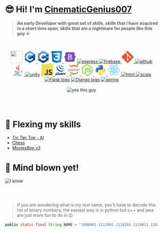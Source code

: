 # 😎 Hi! I'm [CinematicGenius007](https://github.com/CinematicGenius007)

> #### An early **Developer** with great set of skills, skills that I have acquired in a short time span, skills that are a nightmare for people like this guy &#8595;

<br>

<p align="center">
  <a href="https://go.dev/"><img src="https://raw.githubusercontent.com/jmnote/z-icons/master/svg/go.svg" width="40" height="40"></a>
  <a href="https://devdocs.io/c/" target="_blank"> <img src="https://raw.githubusercontent.com/devicons/devicon/master/icons/c/c-original.svg" alt="c" width="40" height="40"/> </a>
  <a href="http://www.cppreference.com/" target="_blank"> <img src="https://raw.githubusercontent.com/devicons/devicon/master/icons/cplusplus/cplusplus-original.svg" alt="cplusplus" width="40" height="40"/> </a>
  <a href="https://www.w3schools.com/css/" target="_blank"> <img src="https://raw.githubusercontent.com/devicons/devicon/master/icons/css3/css3-original.svg" alt="css3" width="40" height="40"/> </a>
  <a href="https://getbootstrap.com" target="_blank"><img src="https://raw.githubusercontent.com/devicons/devicon/master/icons/bootstrap/bootstrap-plain.svg" alt="bootstrap" width="40" height="40"/></a>
  <a href="https://expressjs.com/" target="_blank"> <img src="https://icongr.am/devicon/express-original-wordmark.svg?size=128&color=ffffff" alt="express" width="40" height="40"/> <a href="https://firebase.google.com/" target="_blank"> <img src="https://www.vectorlogo.zone/logos/firebase/firebase-icon.svg" alt="firebase" width="40" height="40"/> </a>
  <a href="https://git-scm.com/" target="_blank"> <img src="https://raw.githubusercontent.com/devicons/devicon/master/icons/git/git-original.svg" alt="git" width="40" height="40"/> </a>
  <a href="https://github.com/" target="_blank"> <img src="https://github.githubassets.com/images/modules/logos_page/GitHub-Mark.png" alt="github" width="40" height="40"/> </a>
  <a href="https://www.java.com" target="_blank"> <img src="https://raw.githubusercontent.com/devicons/devicon/master/icons/java/java-original.svg" alt="java" width="40" height="40"/> </a>
  <a href="https://unity.com/"><img alt="unity" src="https://yt3.ggpht.com/dBwhvX2iF121h0UWumMKi5_4cPclBTKIdIm3KM9KroRUcLWrLkppDf67dIDH-i_YrBAupazR=s900-c-k-c0x00ffffff-no-rj" height="40" /></a>
  <a href="https://www.w3schools.com/js/" target="_blank"> <img src="https://raw.githubusercontent.com/devicons/devicon/master/icons/javascript/javascript-original.svg" alt="javascript" width="40" height="40"/> </a>
  <a href="https://www.jquery.com" target="_blank"> <img src="https://raw.githubusercontent.com/devicons/devicon/master/icons/jquery/jquery-original-wordmark.svg" alt="jquery" width="40" height="40"/> </a>
  <a href="https://jupyter.org/" target="_blank"> <img src="https://raw.githubusercontent.com/devicons/devicon/master/icons/jupyter/jupyter-original-wordmark.svg" alt="jupyter" width="40" height="40"/> </a>
  <a href="https://nodejs.org/" target="_blank"> <img src="https://raw.githubusercontent.com/devicons/devicon/master/icons/nodejs/nodejs-original.svg" alt="nodejs" width="40" height="40"/> </a>
  <a href="https://python.org/" target="_blank"> <img src="https://raw.githubusercontent.com/devicons/devicon/master/icons/python/python-original.svg" alt="python" width="40" height="40"/> </a>
  <a href="https://reactjs.org/" target="_blank"> <img src="https://raw.githubusercontent.com/devicons/devicon/master/icons/react/react-original.svg" alt="react" width="40" height="40"/> </a>
  <a href="https://www.w3schools.com/html/" target="_blank"> <img src="https://www.w3.org/html/logo/downloads/HTML5_Logo.svg" alt="html" width="40" height="40"/> </a>
  <a href="https://www.scala-lang.org/" target="_blank"> <img src="https://www.lightbend.com/assets/images/brand/scala/scala-logos/svg/scala-full-color.svg" alt="scala" height="40"/> </a>
  <a title="Armin Ronacher, Copyrighted free use, via Wikimedia Commons" href="https://commons.wikimedia.org/wiki/File:Flask_logo.svg"><img height="40" alt="Flask logo" src="https://miro.medium.com/max/438/1*0G5zu7CnXdMT9pGbYUTQLQ.png"></a>
  <a title="Django, Public domain, via Wikimedia Commons" href="https://commons.wikimedia.org/wiki/File:Django_logo.svg"><img height="40" alt="Django logo" src="https://www.djangoproject.com/m/img/logos/django-logo-negative.png"></a>
  <a href="https://spring.io/" target="_blank"> <img src="https://www.vectorlogo.zone/logos/springio/springio-ar21.svg" alt="spring" height="40"/> </a>
  <br><br>
  <img style="width: 300px;" src="https://i.chzbgr.com/full/9295338496/h2799B562/text-programming-snt-stressfulat-all-harold-22-years-oldd-makeamemeorg" alt="yes this guy" />
</p>

<br><br>

# 💪 Flexing my skills
  
- [Tic Tac Toe - AI](https://github.com/CinematicGenius007/tic-tac-toe-ai)
- [Chess](https://github.com/CinematicGenius007/Chess)
- [MoviesBox v3](https://github.com/CinematicGenius007/Movies-box-3)

# 🤯 Mind blown yet!

![I know](https://i.imgur.com/TyP5EK9.gif)

<br><br>
> If you are wondering what is my real name, you'll have to decode this list of binary numbers, the easiest way is in python but c++ and java are just more fun to do in 😉

```Java
public static final String NAME = "1000001 1111001 1110101 1110011 1101000 100000 1010011 1100001 1101001 1101110 1101001";
```
